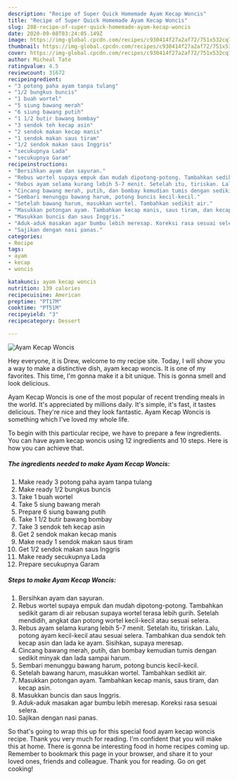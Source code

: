 ```yaml
---
description: "Recipe of Super Quick Homemade Ayam Kecap Woncis"
title: "Recipe of Super Quick Homemade Ayam Kecap Woncis"
slug: 288-recipe-of-super-quick-homemade-ayam-kecap-woncis
date: 2020-09-08T03:24:05.149Z
image: https://img-global.cpcdn.com/recipes/c930414f27a2af72/751x532cq70/ayam-kecap-woncis-foto-resep-utama.jpg
thumbnail: https://img-global.cpcdn.com/recipes/c930414f27a2af72/751x532cq70/ayam-kecap-woncis-foto-resep-utama.jpg
cover: https://img-global.cpcdn.com/recipes/c930414f27a2af72/751x532cq70/ayam-kecap-woncis-foto-resep-utama.jpg
author: Micheal Tate
ratingvalue: 4.5
reviewcount: 31672
recipeingredient:
- "3 potong paha ayam tanpa tulang"
- "1/2 bungkus buncis"
- "1 buah wortel"
- "5 siung bawang merah"
- "6 siung bawang putih"
- "1 1/2 butir bawang bombay"
- "3 sendok teh kecap asin"
- "2 sendok makan kecap manis"
- "1 sendok makan saus tiram"
- "1/2 sendok makan saus Inggris"
- "secukupnya Lada"
- "secukupnya Garam"
recipeinstructions:
- "Bersihkan ayam dan sayuran."
- "Rebus wortel supaya empuk dan mudah dipotong-potong. Tambahkan sedikit garam di air rebusan supaya wortel terasa lebih gurih. Setelah mendidih, angkat dan potong wortel kecil-kecil atau sesuai selera."
- "Rebus ayam selama kurang lebih 5-7 menit. Setelah itu, tiriskan. Lalu, potong ayam kecil-kecil atau sesuai selera. Tambahkan dua sendok teh kecap asin dan lada ke ayam. Sisihkan, supaya meresap."
- "Cincang bawang merah, putih, dan bombay kemudian tumis dengan sedikit minyak dan lada sampai harum."
- "Sembari menunggu bawang harum, potong buncis kecil-kecil."
- "Setelah bawang harum, masukkan wortel. Tambahkan sedikit air."
- "Masukkan potongan ayam. Tambahkan kecap manis, saus tiram, dan kecap asin."
- "Masukkan buncis dan saus Inggris."
- "Aduk-aduk masakan agar bumbu lebih meresap. Koreksi rasa sesuai selera."
- "Sajikan dengan nasi panas."
categories:
- Recipe
tags:
- ayam
- kecap
- woncis

katakunci: ayam kecap woncis 
nutrition: 139 calories
recipecuisine: American
preptime: "PT17M"
cooktime: "PT51M"
recipeyield: "3"
recipecategory: Dessert

---
```



![Ayam Kecap Woncis](https://img-global.cpcdn.com/recipes/c930414f27a2af72/751x532cq70/ayam-kecap-woncis-foto-resep-utama.jpg)

Hey everyone, it is Drew, welcome to my recipe site. Today, I will show you a way to make a distinctive dish, ayam kecap woncis. It is one of my favorites. This time, I'm gonna make it a bit unique. This is gonna smell and look delicious.

Ayam Kecap Woncis is one of the most popular of recent trending meals in the world. It's appreciated by millions daily. It's simple, it's fast, it tastes delicious. They're nice and they look fantastic. Ayam Kecap Woncis is something which I've loved my whole life.




To begin with this particular recipe, we have to prepare a few ingredients. You can have ayam kecap woncis using 12 ingredients and 10 steps. Here is how you can achieve that.

<!--inarticleads1-->

##### The ingredients needed to make Ayam Kecap Woncis:

1. Make ready 3 potong paha ayam tanpa tulang
1. Make ready 1/2 bungkus buncis
1. Take 1 buah wortel
1. Take 5 siung bawang merah
1. Prepare 6 siung bawang putih
1. Take 1 1/2 butir bawang bombay
1. Take 3 sendok teh kecap asin
1. Get 2 sendok makan kecap manis
1. Make ready 1 sendok makan saus tiram
1. Get 1/2 sendok makan saus Inggris
1. Make ready secukupnya Lada
1. Prepare secukupnya Garam




<!--inarticleads2-->

##### Steps to make Ayam Kecap Woncis:

1. Bersihkan ayam dan sayuran.
1. Rebus wortel supaya empuk dan mudah dipotong-potong. Tambahkan sedikit garam di air rebusan supaya wortel terasa lebih gurih. Setelah mendidih, angkat dan potong wortel kecil-kecil atau sesuai selera.
1. Rebus ayam selama kurang lebih 5-7 menit. Setelah itu, tiriskan. Lalu, potong ayam kecil-kecil atau sesuai selera. Tambahkan dua sendok teh kecap asin dan lada ke ayam. Sisihkan, supaya meresap.
1. Cincang bawang merah, putih, dan bombay kemudian tumis dengan sedikit minyak dan lada sampai harum.
1. Sembari menunggu bawang harum, potong buncis kecil-kecil.
1. Setelah bawang harum, masukkan wortel. Tambahkan sedikit air.
1. Masukkan potongan ayam. Tambahkan kecap manis, saus tiram, dan kecap asin.
1. Masukkan buncis dan saus Inggris.
1. Aduk-aduk masakan agar bumbu lebih meresap. Koreksi rasa sesuai selera.
1. Sajikan dengan nasi panas.




So that's going to wrap this up for this special food ayam kecap woncis recipe. Thank you very much for reading. I'm confident that you will make this at home. There is gonna be interesting food in home recipes coming up. Remember to bookmark this page in your browser, and share it to your loved ones, friends and colleague. Thank you for reading. Go on get cooking!

